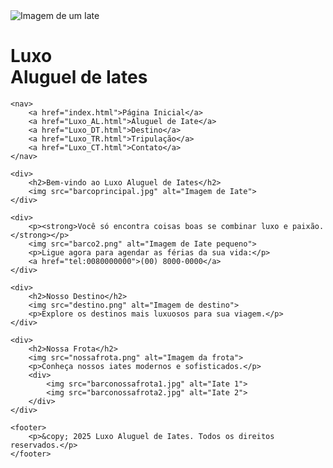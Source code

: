 <!DOCTYPE html>
<html lang="pt-BR">
<head>
    <meta charset="UTF-8">
    <meta name="viewport" content="width=device-width, initial-scale=1.0">
    <title>Luxo - Aluguel de Iates</title>
</head>
<body>
    <div>
        <img src="barco1.png" alt="Imagem de um Iate">
        <h1>Luxo<br>Aluguel de Iates</h1>
    </div>
    
    <nav>
        <a href="index.html">Página Inicial</a>
        <a href="Luxo_AL.html">Aluguel de Iate</a>
        <a href="Luxo_DT.html">Destino</a>
        <a href="Luxo_TR.html">Tripulação</a>
        <a href="Luxo_CT.html">Contato</a>
    </nav>
    
    <div>
        <h2>Bem-vindo ao Luxo Aluguel de Iates</h2>
        <img src="barcoprincipal.jpg" alt="Imagem de Iate">
    </div>
    
    <div>
        <p><strong>Você só encontra coisas boas se combinar luxo e paixão.</strong></p>
        <img src="barco2.png" alt="Imagem de Iate pequeno">
        <p>Ligue agora para agendar as férias da sua vida:</p>
        <a href="tel:0080000000">(00) 8000-0000</a>
    </div>
    
    <div>
        <h2>Nosso Destino</h2>
        <img src="destino.png" alt="Imagem de destino">
        <p>Explore os destinos mais luxuosos para sua viagem.</p>
    </div>
    
    <div>
        <h2>Nossa Frota</h2>
        <img src="nossafrota.png" alt="Imagem da frota">
        <p>Conheça nossos iates modernos e sofisticados.</p>
        <div>
            <img src="barconossafrota1.jpg" alt="Iate 1">
            <img src="barconossafrota2.jpg" alt="Iate 2">
        </div>
    </div>
    
    <footer>
        <p>&copy; 2025 Luxo Aluguel de Iates. Todos os direitos reservados.</p>
    </footer>
</body>
</html>
